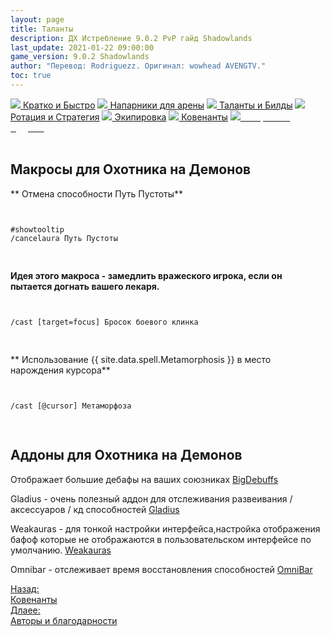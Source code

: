 ```yaml
---
layout: page
title: Таланты 
description: ДХ Истребление 9.0.2 PvP гайд Shadowlands
last_update: 2021-01-22 09:00:00
game_version: 9.0.2 Shadowlands
author: "Перевод: Rodriguezz. Оригинал: wowhead AVENGTV."
toc: true
---
```


<div id="smooth-nav-outer">
<a href="{{ site.url }}/guide/pvp/havoc/quick_faq.html"><img src="https://wow.zamimg.com/images/wow/icons/medium/wow_token01.jpg"> Кратко и Быстро</a>
<a href="{{ site.url }}/guide/pvp/havoc/srong-compositions.html"><img src="https://wow.zamimg.com/images/wow/icons/medium/inv_misc_spyglass_02.jpg"> Напарники для арены</a>
<a href="{{ site.url }}/guide/pvp/havoc/talent.html"><img src="https://wow.zamimg.com/images/wow/icons/medium/spell_lifegivingseed.jpg"> Таланты и Билды</a>
<a href="{{ site.url }}/guide/pvp/havoc/rotations-abilities.html"><img src="https://wow.zamimg.com/images/wow/icons/medium/ability_marksmanship.jpg"> Ротация и Стратегия</a>
<a href="{{ site.url }}/guide/pvp/havoc/gear.html"><img src="https://wow.zamimg.com/images/wow/icons/medium/wow_token01.jpg"> Экипировка</a>
<a href="{{ site.url }}/guide/pvp/havoc/covenants.html"><img src="https://wow.zamimg.com/images/wow/icons/medium/inv_inscription_80_warscroll_intellect.jpg"> Ковенанты</a>
<a href="{{ site.url }}/guide/pvp/havoc/macros-addons.html"><img src="https://wow.zamimg.com/images/wow/icons/medium/inv_eng_gearspringparts.jpg"><span style="color: white;"> Макросы и Аддоны</span></a>
</div>
<br>

## Макросы для Охотника на Демонов

** Отмена способности Путь Пустоты**

<pre>
<code class="language-less">

#showtooltip
/cancelaura Путь Пустоты

</code>
</pre>

**Идея этого макроса - замедлить вражеского игрока, если он пытается догнать вашего лекаря.**

<pre>
<code class="language-less">

/cast [target=focus] Бросок боевого клинка

</code>
</pre>

** Использование {{ site.data.spell.Metamorphosis }} в место нарождения курсора**

<pre>
<code class="language-less">

/cast [@cursor] Метаморфоза

</code>
</pre>

## Аддоны для Охотника на Демонов

Отображает большие дебафы на ваших союзниках
<a href="https://www.curseforge.com/wow/addons/bigdebuffs"> BigDebuffs</a>

Gladius - очень полезный аддон для отслеживания развеивания / аксессуаров / кд способностей
<a href="https://www.curseforge.com/wow/addons/gladius"> Gladius</a>

Weakauras - для тонкой настройки интерфейса,настройка отображения бафоф которые не отображаются в пользовательском интерфейсе по умолчанию.
<a href="https://wago.io/weakauras"> Weakauras</a>

Omnibar  - отслеживает время восстановления способностей
<a href="https://www.curseforge.com/wow/addons/omnibar"> OmniBar</a>

<div class="minibox minibox-left"><a href="{{ site.url }}/guide/pvp/havoc/covenants.html">Назад:<br>Ковенанты</a></div> 
<div class="minibox"><a href="https://www.patreon.com/BlackTemple">Длаее:<br>Авторы и благодарности</a></div>
